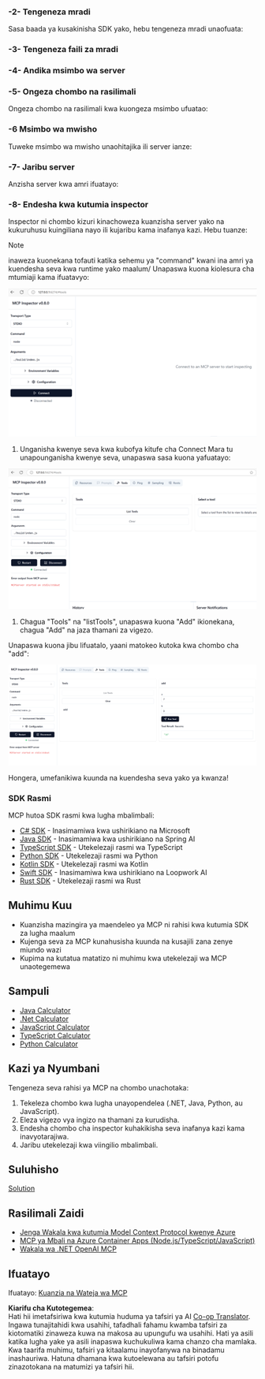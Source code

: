 <!--
CO_OP_TRANSLATOR_METADATA:
{
  "original_hash": "4d5b044c0924d393af3066e03d7d89c5",
  "translation_date": "2025-07-16T09:49:49+00:00",
  "source_file": "03-GettingStarted/01-first-server/README.md",
  "language_code": "sw"
}
-->
### -2- Tengeneza mradi

Sasa baada ya kusakinisha SDK yako, hebu tengeneza mradi unaofuata:

### -3- Tengeneza faili za mradi

### -4- Andika msimbo wa server

### -5- Ongeza chombo na rasilimali

Ongeza chombo na rasilimali kwa kuongeza msimbo ufuatao:

### -6 Msimbo wa mwisho

Tuweke msimbo wa mwisho unaohitajika ili server ianze:

### -7- Jaribu server

Anzisha server kwa amri ifuatayo:

### -8- Endesha kwa kutumia inspector

Inspector ni chombo kizuri kinachoweza kuanzisha server yako na kukuruhusu kuingiliana nayo ili kujaribu kama inafanya kazi. Hebu tuanze:
> [!NOTE]
> inaweza kuonekana tofauti katika sehemu ya "command" kwani ina amri ya kuendesha seva kwa runtime yako maalum/
Unapaswa kuona kiolesura cha mtumiaji kama ifuatavyo:

![Connect](/03-GettingStarted/01-first-server/assets/connect.png)

1. Unganisha kwenye seva kwa kubofya kitufe cha Connect
  Mara tu unapounganisha kwenye seva, unapaswa sasa kuona yafuatayo:

  ![Connected](/03-GettingStarted/01-first-server/assets/connected.png)

1. Chagua "Tools" na "listTools", unapaswa kuona "Add" ikionekana, chagua "Add" na jaza thamani za vigezo.

  Unapaswa kuona jibu lifuatalo, yaani matokeo kutoka kwa chombo cha "add":

  ![Result of running add](/03-GettingStarted/01-first-server/assets/ran-tool.png)

Hongera, umefanikiwa kuunda na kuendesha seva yako ya kwanza!

### SDK Rasmi

MCP hutoa SDK rasmi kwa lugha mbalimbali:

- [C# SDK](https://github.com/modelcontextprotocol/csharp-sdk) - Inasimamiwa kwa ushirikiano na Microsoft
- [Java SDK](https://github.com/modelcontextprotocol/java-sdk) - Inasimamiwa kwa ushirikiano na Spring AI
- [TypeScript SDK](https://github.com/modelcontextprotocol/typescript-sdk) - Utekelezaji rasmi wa TypeScript
- [Python SDK](https://github.com/modelcontextprotocol/python-sdk) - Utekelezaji rasmi wa Python
- [Kotlin SDK](https://github.com/modelcontextprotocol/kotlin-sdk) - Utekelezaji rasmi wa Kotlin
- [Swift SDK](https://github.com/modelcontextprotocol/swift-sdk) - Inasimamiwa kwa ushirikiano na Loopwork AI
- [Rust SDK](https://github.com/modelcontextprotocol/rust-sdk) - Utekelezaji rasmi wa Rust

## Muhimu Kuu

- Kuanzisha mazingira ya maendeleo ya MCP ni rahisi kwa kutumia SDK za lugha maalum
- Kujenga seva za MCP kunahusisha kuunda na kusajili zana zenye miundo wazi
- Kupima na kutatua matatizo ni muhimu kwa utekelezaji wa MCP unaotegemewa

## Sampuli

- [Java Calculator](../samples/java/calculator/README.md)
- [.Net Calculator](../../../../03-GettingStarted/samples/csharp)
- [JavaScript Calculator](../samples/javascript/README.md)
- [TypeScript Calculator](../samples/typescript/README.md)
- [Python Calculator](../../../../03-GettingStarted/samples/python)

## Kazi ya Nyumbani

Tengeneza seva rahisi ya MCP na chombo unachotaka:

1. Tekeleza chombo kwa lugha unayopendelea (.NET, Java, Python, au JavaScript).
2. Eleza vigezo vya ingizo na thamani za kurudisha.
3. Endesha chombo cha inspector kuhakikisha seva inafanya kazi kama inavyotarajiwa.
4. Jaribu utekelezaji kwa viingilio mbalimbali.

## Suluhisho

[Solution](./solution/README.md)

## Rasilimali Zaidi

- [Jenga Wakala kwa kutumia Model Context Protocol kwenye Azure](https://learn.microsoft.com/azure/developer/ai/intro-agents-mcp)
- [MCP ya Mbali na Azure Container Apps (Node.js/TypeScript/JavaScript)](https://learn.microsoft.com/samples/azure-samples/mcp-container-ts/mcp-container-ts/)
- [Wakala wa .NET OpenAI MCP](https://learn.microsoft.com/samples/azure-samples/openai-mcp-agent-dotnet/openai-mcp-agent-dotnet/)

## Ifuatayo

Ifuatayo: [Kuanzia na Wateja wa MCP](../02-client/README.md)

**Kiarifu cha Kutotegemea**:  
Hati hii imetafsiriwa kwa kutumia huduma ya tafsiri ya AI [Co-op Translator](https://github.com/Azure/co-op-translator). Ingawa tunajitahidi kwa usahihi, tafadhali fahamu kwamba tafsiri za kiotomatiki zinaweza kuwa na makosa au upungufu wa usahihi. Hati ya asili katika lugha yake ya asili inapaswa kuchukuliwa kama chanzo cha mamlaka. Kwa taarifa muhimu, tafsiri ya kitaalamu inayofanywa na binadamu inashauriwa. Hatuna dhamana kwa kutoelewana au tafsiri potofu zinazotokana na matumizi ya tafsiri hii.